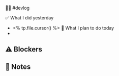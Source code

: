 👨‍💻 #devlog

✅ What I did yesterday
- <% tp.file.cursor() %>
🚧 What I plan to do today
-
⚠️ Blockers
-  
📝 Notes
-

